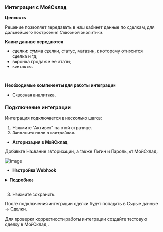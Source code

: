### Интеграция с МойСклад <br />  

**Ценность**<br />    

Решение позволяет передавать в наш кабинет данные по сделкам, для дальнейшего построения Сквозной аналитики.<br />  

**Какие данные передаются** <br />  

- сделки: сумма сделки, статус, магазин, к которому относится сделка и тд; 
- воронка продаж и ее этапы;
- контакты.
<br />  

**Необходимые компоненты для работы интеграции** <br />   
- Сквозная аналитика. <br />  

### Подключение интеграции <br />  

Интеграция подключается в несколько шагов:

1. Нажмите "Активен" на этой странице.<br />
2. Заполните поля в настройках. <br />

- **Авторизация в МойСклад** <br />

Добавьте Название авторизации, а также Логин и Пароль, от МойСклад.

![image](......gif)

- **Настройка Webhook** <br />

<details>
 <summary style="font-weight:bold;"> Подробнее </summary>  <br />
  
- Зайдите в МойСклад в Настройки.
- Создайте 2 сценария:
  - **Объект:** Заказ покупателя.
  - **Событие:** Создан и Изменен (настраивается 2 хука).
  - **Действие:** Отправить вебхук , в "Адрес для отправки вебхука" укажите Webhook URL из настроек интеграции.
  

![image](......gif)

</details>  

<br />

3. Нажмите сохранить. <br />
  
После подключения интеграции сделки будут попадать в  Сырые данные -> Сделки.  <br />  
Для проверки корректности работы интеграции создайте тестовую сделку в МойСклад . <br />  
